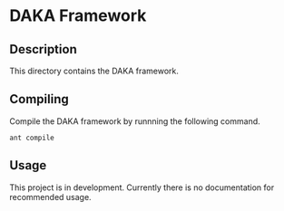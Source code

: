 # DAKA Framework

## Description

This directory contains the DAKA framework.

## Compiling

Compile the DAKA framework by runnning the following command.

	ant compile

## Usage

This project is in development.
Currently there is no documentation for recommended usage.

